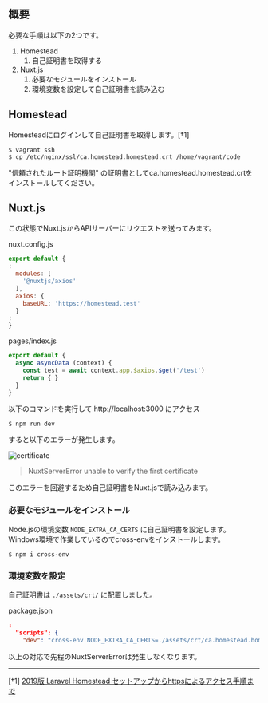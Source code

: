 ## 概要

必要な手順は以下の2つです。

1. Homestead
    1. 自己証明書を取得する
2. Nuxt.js
    1. 必要なモジュールをインストール
    2. 環境変数を設定して自己証明書を読み込む

## Homestead

Homesteadにログインして自己証明書を取得します。[†1]

```shell
$ vagrant ssh
$ cp /etc/nginx/ssl/ca.homestead.homestead.crt /home/vagrant/code
```

"信頼されたルート証明機関" の証明書としてca.homestead.homestead.crtをインストールしてください。

## Nuxt.js

この状態でNuxt.jsからAPIサーバーにリクエストを送ってみます。

nuxt.config.js

```js
export default {
:
  modules: [
    '@nuxtjs/axios'
  ],
  axios: {
    baseURL: 'https://homestead.test'
  }
:
}
```

pages/index.js

```js
export default {
  async asyncData (context) {
    const test = await context.app.$axios.$get('/test')
    return { }
  }
}
```

以下のコマンドを実行して http://localhost:3000 にアクセス

```shell
$ npm run dev
```

すると以下のエラーが発生します。

![certificate](/images/articles/13/certificate_tiny.png)

> NuxtServerError unable to verify the first certificate

このエラーを回避するため自己証明書をNuxt.jsで読み込みます。

### 必要なモジュールをインストール

Node.jsの環境変数 `NODE_EXTRA_CA_CERTS` に自己証明書を設定します。Windows環境で作業しているのでcross-envをインストールします。

```shell
$ npm i cross-env
```

### 環境変数を設定

自己証明書は `./assets/crt/` に配置しました。

package.json

```json
:
  "scripts": {
    "dev": "cross-env NODE_EXTRA_CA_CERTS=./assets/crt/ca.homestead.homestead.crt nuxt",
```

以上の対応で先程のNuxtServerErrorは発生しなくなります。

---

[†1] [2019版 Laravel Homestead セットアップからhttpsによるアクセス手順まで](https://blog.hrendoh.com/setup-laravel-homestead-2019/#i-3)
